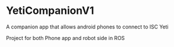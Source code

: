 # YetiCompanionV1
A companion app that allows android phones to connect to ISC Yeti


Project for both Phone app and robot side in ROS
